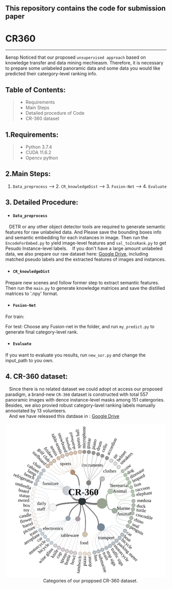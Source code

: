 ## This repository contains the code for submission paper
# CR360
 
------
 
&ensp Noticed that our proposed `unsupervised approach` based on knowledge transfer and data mining mechieasm. Therefore, it is necessary to prepare some unlabeled panoramic data and some data you would like predicted their catergory-level ranking info.

## Table of Contents:
> * Requirements
> * Main Steps
> * Detailed procedure of Code
> * CR-360 dataset

## 1.Requirements:
> * Python 3.7.4
> * CUDA 11.6.2
> * Opencv python

## 2.Main Steps:
1. `Data_preprocess` --> 2. `CR_knowledgeDist` --> 3. `Fusion-Net` --> 4. `Evaluate`
 
## 3. Detailed Procedure:
* #### `Data_preprocess`
&nbsp;&nbsp; DETR or any other object detector tools are required to generate semantic features for raw unlabeled data. And Please save the bounding boxes info and semantic embedding for each instances in image. Then run the `EncodeForEmbed.py` to yield image-level features and `sal_toInsRank.py` to get Pesudo Instance-level labels.
&nbsp;&nbsp; If you don't have a large amount unlabeled data, we also prepare our raw dataset here: [Google Drive](), including matched pseudo labels and the extracted features of images and instances.

* #### `CR_knowledgeDist`
Prepare new scenes and follow former step to extract semantic features. Then run the `main.py` to generate knowledge matrices and save the distilled matrices to '.npy' format.

* #### `Fusion-Net`
For train:


For test:
Choose any Fusion-net in the folder, and run `my_predict.py` to generate final category-level rank.

* #### `Evaluate`
If you want to evaluate you results, run `new_sor.py` and change the input_path to you own.

## 4. CR-360 dataset:
&nbsp;&nbsp; Since there is no related dataset we could adopt ot access our proposed paradigm, a brand-new `CR-360` dataset is constructed with total 557 panoramic images with dence instance-level masks among 151 catergories. Besides, we also provied robust category-lavel ranking labels manually annootated by 13 volunteers.  
&nbsp;&nbsp; And we have released this datdase in : [Google Drive](/figure/class.svg)
<div align="center"><img src="/figure/class.svg" width="500" height="" alt="抖音小程序"/><br/>
&nbsp;&nbsp;&nbsp;&nbsp;&nbsp;&nbsp;&nbsp;Categories of our proppsed CR-360 dataset.


